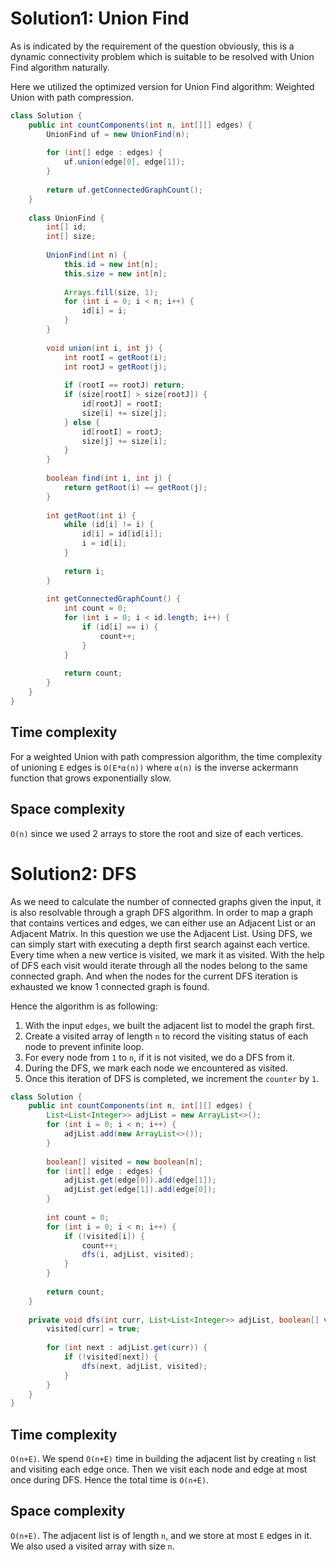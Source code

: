 # Solution1: Union Find

As is indicated by the requirement of the question obviously, this is a dynamic connectivity problem which is suitable to be resolved with Union Find algorithm naturally. 

Here we utilized the optimized version for Union Find algorithm: Weighted Union with path compression. 

```java
class Solution {
    public int countComponents(int n, int[][] edges) {
        UnionFind uf = new UnionFind(n);
        
        for (int[] edge : edges) {
            uf.union(edge[0], edge[1]);
        }
        
        return uf.getConnectedGraphCount();
    }
    
    class UnionFind {
        int[] id;
        int[] size;
        
        UnionFind(int n) {
            this.id = new int[n];
            this.size = new int[n];
            
            Arrays.fill(size, 1);
            for (int i = 0; i < n; i++) {
                id[i] = i;
            }
        }
        
        void union(int i, int j) {
            int rootI = getRoot(i);
            int rootJ = getRoot(j);
            
            if (rootI == rootJ) return;
            if (size[rootI] > size[rootJ]) {
                id[rootJ] = rootI;
                size[i] += size[j];
            } else {
                id[rootI] = rootJ;
                size[j] += size[i];
            }
        }
        
        boolean find(int i, int j) {
            return getRoot(i) == getRoot(j);
        }
        
        int getRoot(int i) {
            while (id[i] != i) {
                id[i] = id[id[i]];
                i = id[i];
            }
            
            return i;
        }
        
        int getConnectedGraphCount() {
            int count = 0;
            for (int i = 0; i < id.length; i++) {
                if (id[i] == i) {
                    count++;
                }
            }
            
            return count;
        }
    }
}
```

## Time complexity

For a weighted Union with path compression algorithm, the time complexity of unioning `E` edges is `O(E*α(n))` where `α(n)` is the inverse ackermann function that grows exponentially slow. 

## Space complexity

`O(n)` since we used 2 arrays to store the root and size of each vertices.  

# Solution2: DFS

As we need to calculate the number of connected graphs given the input, it is also resolvable through a graph DFS algorithm. In order to map a graph that contains vertices and edges, we can either use an Adjacent List or an Adjacent Matrix. In this question we use the Adjacent List. Using DFS, we can simply start with executing a depth first search against each vertice. Every time when a new vertice is visited, we mark it as visited. With the help of DFS each visit would iterate through all the nodes belong to the same connected graph. And when the nodes for the current DFS iteration is exhausted we know 1 connected graph is found. 

Hence the algorithm is as following:
1. With the input `edges`, we built the adjacent list to model the graph first.   
2. Create a visited array of length `n` to record the visiting status of each node to prevent infinite loop.   
3. For every node from `1` to `n`, if it is not visited, we do a DFS from it.  
4. During the DFS, we mark each node we encountered as visited.  
5. Once this iteration of DFS is completed, we increment the `counter` by `1`. 

```java
class Solution {
    public int countComponents(int n, int[][] edges) {
        List<List<Integer>> adjList = new ArrayList<>();
        for (int i = 0; i < n; i++) {
            adjList.add(new ArrayList<>());
        }
        
        boolean[] visited = new boolean[n];
        for (int[] edge : edges) {
            adjList.get(edge[0]).add(edge[1]);
            adjList.get(edge[1]).add(edge[0]);
        }
        
        int count = 0;
        for (int i = 0; i < n; i++) {
            if (!visited[i]) {
                count++;
                dfs(i, adjList, visited);
            }
        }
        
        return count;
    }
    
    private void dfs(int curr, List<List<Integer>> adjList, boolean[] visited) {
        visited[curr] = true;
        
        for (int next : adjList.get(curr)) {
            if (!visited[next]) {
                dfs(next, adjList, visited);
            }
        }
    }
}
```

## Time complexity 

`O(n+E)`. We spend `O(n+E)` time in building the adjacent list by creating `n` list and visiting each edge once. Then we visit each node and edge at most once during DFS. Hence the total time is `O(n+E)`.  

## Space complexity

`O(n+E)`. The adjacent list is of length `n`, and we store at most `E` edges in it. We also used a visited array with size `n`.  

